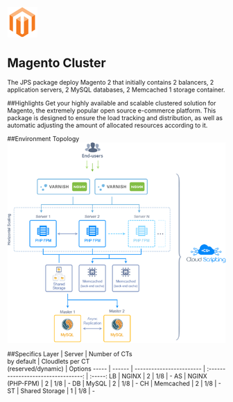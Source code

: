 ![Magento Cluster](/images/magento.png)
# Magento Cluster
The JPS package deploy Magento 2 that initially contains 2 balancers, 2 application servers, 2 MySQL databases, 2 Memcached 1 storage container.

##Highlights
Get your highly available and scalable clustered solution for Magento, the extremely popular open source e-commerce platform. This package is designed to ensure the load tracking and distribution, as well as automatic adjusting the amount of allocated resources according to it.

##Environment Topology
![Cluster Topology](images/topology.png)

##Specifics
Layer | Server | Number of CTs <br/> by default | Cloudlets per CT <br/> (reserved/dynamic) | Options
----- | ------ | ------------------------ | :---------------------------------: | :-----:
LB    |      NGINX | 2 | 1/8 | -
AS    | NGINX (PHP-FPM) | 2 | 1/8 | -
DB    |     MySQL | 2 | 1/8 | -
CH    |   Memcached | 2 | 1/8 | -
ST    |  Shared Storage | 1 | 1/8 | -
